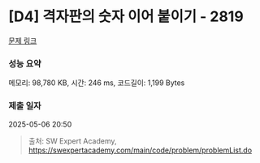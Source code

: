 # [D4] 격자판의 숫자 이어 붙이기 - 2819 

[문제 링크](https://swexpertacademy.com/main/code/problem/problemDetail.do?contestProbId=AV7I5fgqEogDFAXB) 

### 성능 요약

메모리: 98,780 KB, 시간: 246 ms, 코드길이: 1,199 Bytes

### 제출 일자

2025-05-06 20:50



> 출처: SW Expert Academy, https://swexpertacademy.com/main/code/problem/problemList.do